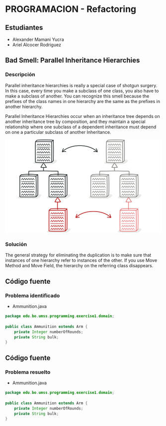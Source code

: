# PROGRAMACION - Refactoring

## Estudiantes
  * Alexander Mamani Yucra
  * Ariel Alcocer Rodriguez
  
## Bad Smell: Parallel Inheritance Hierarchies  

### Descripción
 Parallel inheritance hierarchies is really a special case of shotgun surgery. In this case, every time you make a 
 subclass of one class, you also have to make a subclass of another. You can recognize this smell because the prefixes 
 of the class names in one hierarchy are the same as the prefixes in another hierarchy.
 
 Parallel Inheritance Hierarchies occur when an inheritance tree depends on another inheritance tree by composition, and 
 they maintain a special relationship where one subclass of a dependent inheritance must depend on one a particular 
 subclass of another Inheritance.  
 
 ![Problema](src/main/resources/parallel-inheritance-hierarchies.png)

### Solución
The general strategy for eliminating the duplication is to make sure that instances of one hierarchy refer to instances 
of the other. If you use Move Method and Move Field, the hierarchy on the referring class disappears.

## Código fuente
### Problema identificado
* Ammunition.java
```java
package edu.bo.umss.programming.exercise1.domain;

public class Ammunition extends Arm {
    private Integer numberOfRounds;
    private String bulk;
}
```

## Código fuente
### Problema resuelto
* Ammunition.java
```java
package edu.bo.umss.programming.exercise1.domain;

public class Ammunition extends Arm {
    private Integer numberOfRounds;
    private String bulk;
}
```